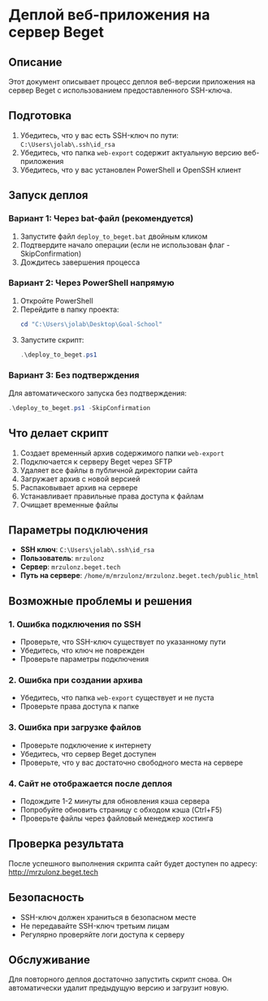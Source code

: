 # Деплой веб-приложения на сервер Beget

## Описание

Этот документ описывает процесс деплоя веб-версии приложения на сервер Beget с использованием предоставленного SSH-ключа.

## Подготовка

1. Убедитесь, что у вас есть SSH-ключ по пути: `C:\Users\jolab\.ssh\id_rsa`
2. Убедитесь, что папка `web-export` содержит актуальную версию веб-приложения
3. Убедитесь, что у вас установлен PowerShell и OpenSSH клиент

## Запуск деплоя

### Вариант 1: Через bat-файл (рекомендуется)

1. Запустите файл `deploy_to_beget.bat` двойным кликом
2. Подтвердите начало операции (если не использован флаг -SkipConfirmation)
3. Дождитесь завершения процесса

### Вариант 2: Через PowerShell напрямую

1. Откройте PowerShell
2. Перейдите в папку проекта:
   ```powershell
   cd "C:\Users\jolab\Desktop\Goal-School"
   ```
3. Запустите скрипт:
   ```powershell
   .\deploy_to_beget.ps1
   ```

### Вариант 3: Без подтверждения

Для автоматического запуска без подтверждения:

```powershell
.\deploy_to_beget.ps1 -SkipConfirmation
```

## Что делает скрипт

1. Создает временный архив содержимого папки `web-export`
2. Подключается к серверу Beget через SFTP
3. Удаляет все файлы в публичной директории сайта
4. Загружает архив с новой версией
5. Распаковывает архив на сервере
6. Устанавливает правильные права доступа к файлам
7. Очищает временные файлы

## Параметры подключения

- **SSH ключ**: `C:\Users\jolab\.ssh\id_rsa`
- **Пользователь**: `mrzulonz`
- **Сервер**: `mrzulonz.beget.tech`
- **Путь на сервере**: `/home/m/mrzulonz/mrzulonz.beget.tech/public_html`

## Возможные проблемы и решения

### 1. Ошибка подключения по SSH

- Проверьте, что SSH-ключ существует по указанному пути
- Убедитесь, что ключ не поврежден
- Проверьте параметры подключения

### 2. Ошибка при создании архива

- Убедитесь, что папка `web-export` существует и не пуста
- Проверьте права доступа к папке

### 3. Ошибка при загрузке файлов

- Проверьте подключение к интернету
- Убедитесь, что сервер Beget доступен
- Проверьте, что у вас достаточно свободного места на сервере

### 4. Сайт не отображается после деплоя

- Подождите 1-2 минуты для обновления кэша сервера
- Попробуйте обновить страницу с обходом кэша (Ctrl+F5)
- Проверьте файлы через файловый менеджер хостинга

## Проверка результата

После успешного выполнения скрипта сайт будет доступен по адресу:
http://mrzulonz.beget.tech

## Безопасность

- SSH-ключ должен храниться в безопасном месте
- Не передавайте SSH-ключ третьим лицам
- Регулярно проверяйте логи доступа к серверу

## Обслуживание

Для повторного деплоя достаточно запустить скрипт снова. Он автоматически удалит предыдущую версию и загрузит новую.
